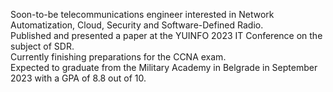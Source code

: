 Soon-to-be telecommunications engineer interested in Network Automatization, Cloud, Security and Software-Defined Radio. <br>
Published and presented a paper at the YUINFO 2023 IT Conference on the subject of SDR. <br>
Currently finishing preparations for the CCNA exam. <br>
Expected to graduate from the Military Academy in Belgrade in September 2023 with a GPA of 8.8 out of 10. <br>
